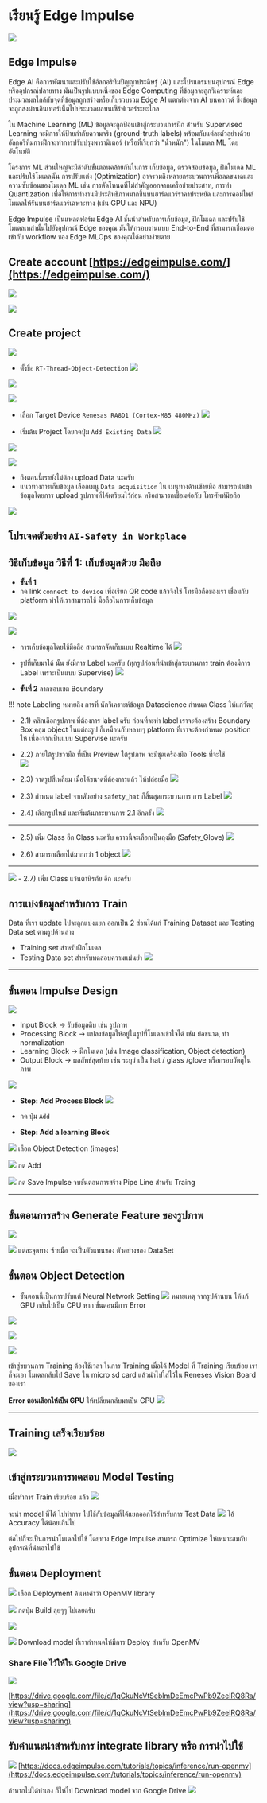 # เรียนรู้ Edge Impulse

![](./images/9_edge_impulse.png)

## Edge Impulse
Edge AI คือการพัฒนาและปรับใช้อัลกอริทึมปัญญาประดิษฐ์ (AI) และโปรแกรมบนอุปกรณ์ Edge หรืออุปกรณ์ปลายทาง มันเป็นรูปแบบหนึ่งของ Edge Computing ที่ข้อมูลจะถูกวิเคราะห์และประมวลผลใกล้กับจุดที่ข้อมูลถูกสร้างหรือเก็บรวบรวม Edge AI แตกต่างจาก AI บนคลาวด์ ซึ่งข้อมูลจะถูกส่งผ่านอินเทอร์เน็ตไปประมวลผลบนเซิร์ฟเวอร์ระยะไกล

ใน Machine Learning (ML) ข้อมูลจะถูกป้อนเข้าสู่กระบวนการฝึก สำหรับ Supervised Learning จะมีการให้ป้ายกำกับความจริง (ground-truth labels) พร้อมกับแต่ละตัวอย่างด้วย อัลกอริทึมการฝึกจะทำการปรับปรุงพารามิเตอร์ (หรือที่เรียกว่า "น้ำหนัก") ในโมเดล ML โดยอัตโนมัติ

โครงการ ML ส่วนใหญ่จะมีลำดับขั้นตอนคล้ายกันในการ เก็บข้อมูล, ตรวจสอบข้อมูล, ฝึกโมเดล ML และปรับใช้โมเดลนั้น การปรับแต่ง (Optimization) อาจรวมถึงหลายกระบวนการเพื่อลดขนาดและความซับซ้อนของโมเดล ML เช่น การตัดโหนดที่ไม่สำคัญออกจากเครือข่ายประสาท, การทำ Quantization เพื่อให้การทำงานมีประสิทธิภาพมากขึ้นบนฮาร์ดแวร์ราคาประหยัด และการคอมไพล์โมเดลให้รันบนฮาร์ดแวร์เฉพาะทาง (เช่น GPU และ NPU)

Edge Impulse เป็นแพลตฟอร์ม Edge AI ชั้นนำสำหรับการเก็บข้อมูล, ฝึกโมเดล และปรับใช้โมเดลเหล่านั้นไปยังอุปกรณ์ Edge ของคุณ มันให้กรอบงานแบบ End-to-End ที่สามารถเชื่อมต่อเข้ากับ workflow ของ Edge MLOps ของคุณได้อย่างง่ายดาย

## Create account [https://edgeimpulse.com/](https://edgeimpulse.com/)

![](./images/9_edge_impulse_web.png)  

![](./images/9_login.png)

## Create project

![](./images/9_create_new_project.png)

- ตั้งขื่อ ``RT-Thread-Object-Detection``
![](./images/9_project1.png)

![](./images/9_project2.png)

![](./images/9_project3.png)

- เลือก Target Device ``Renesas RA8D1 (Cortex-M85 480MHz)``
![](./images/9_project4.png)

- เริ่มต้น Project โดยกดปุ่ม ``Add Existing Data`` 
![](./images/9_project5.png)

![](./images/9_project6.png)

![](./images/9_project7.png)

- ถึงตอนนี้เรายังไม่ต้อง upload Data นะครับ 
- แนวทางการเก็บข้อมูล เลือกเมนู ``Data acquisition`` ใน เมนูทางด้านซ้ายมือ สามารถนำเข้าข้อมูลโดยการ upload รูปภาพที่ได้เตรียมไว้ก่อน หรือสามารถเชื่อมต่อกับ โทรศัพท์มือถือ 
  
![](./images/9_project8.png)

## โปรเจคตัวอย่าง ``AI-Safety in Workplace``

## วิธีเก็บข้อมูล วิธีที่ 1: เก็บข้อมูลด้วย มือถือ
- **ขั้นที่ 1**
- กด link ``connect to device`` เพื่อเรียก QR code แล้วจึงใช้ โทรมือถือของเรา เชื่อมกับ platform ทำให้เราสามารถใช้ มือถือในการเก็บข้อมูล

![](./images/9_project9.png)

![](./images/9_project10.png)

- การเก็บข้อมูลโดยใช้มือถือ สามารถจัดเก็บแบบ Realtime ได้
![](./images/9_project11.png)

- รูปที่เก็บมาได้ นั้น ยังมีการ Label นะครับ (ทุกรูปก่อนที่นำเข้าสู่กระบวนการ train ต้องมีการ Label เพราะเป็นแบบ Supervise)
![](./images/9_project12.png)

- **ขั้นที่ 2** ลากขอบเขต Boundary
  
!!! note
    Labeling หมายถึง การที่ นักวิเคราะห์ข้อมูล Datascience กำหนด Class ให้แก่วัตถุ


- 2.1) คลิกเลือกรูปภาพ ที่ต้องการ label ครับ ก่อนที่จะทำ label เราจะต้องสร้าง Boundary Box คลุม object ในแต่ละรูป ก็เหมือนกับหลายๆ platform ที่เราจะต้องกำหนด position ให้ เนื่องจากเป็นแบบ Supervise นะครับ 

- 2.2) ภายใต้รูปขวามือ ที่เป็น Preview ใต้รูปภาพ จะมีชุดเครืองมีอ Tools  ที่จะใช้  
    ![](./images/9_project13.png)

- 2.3) วาดรูปสี่เหลียม เมื่อได้ขนาดที่ต้องการแล้ว ให้ปล่อยมือ
    ![](./images/9_project14.png)

- 2.3) กำหนด label จากตัวอย่าง ``safety_hat`` ก็สิ้นสุดกระบวนการ การ Label
    ![](./images/9_project15.png)

- 2.4) เลือกรูปใหม่ และเริ่มต้นกระบวนการ 2.1 อีกครั้ง
    ![](./images/9_project16.png)

---
- 2.5) เพิ่ม Class อีก Class นะครับ คราวนี้จะเลือกเป็นถุงมือ (Safety_Glove)
    ![](./images/9_project17.png)

- 2.6) สามารถเลือกได้มากกว่า 1 object
    ![](./images/9_project17.png)
    
--- 

![](./images/safety_class.jpg)
    - 2.7) เพิ่ม Class แว่นตานิรภัย อีก นะครับ

## การแบ่งข้อมูลสำหรับการ Train
Data ที่เรา update ไปจะถูกแบ่งแยก ออกเป็น 2 ส่วนได้แก่ Training Dataset และ Testing Data set ตามรูปด้านล่าง
- Training set สำหรับฝึกโมเดล
- Testing Data set สำหรับทดสอบความแม่นยำ 
![](./images/9_project20.png)

---  

## ขั้นตอน Impulse Design

![](./images/9_project21.png)

- Input Block → รับข้อมูลดิบ เช่น รูปภาพ  
- Processing Block → แปลงข้อมูลให้อยู่ในรูปที่โมเดลเข้าใจได้ เช่น ย่อขนาด, ทำ normalization  
- Learning Block → ฝึกโมเดล (เช่น Image classification, Object detection)  
- Output Block → ผลลัพธ์สุดท้าย เช่น ระบุว่าเป็น hat / glass /glove หรือกรอบวัตถุในภาพ  

![](./images/9_project22.png)

- **Step: Add Process Block**
![](./images/9_project23.png)
- กด ปุ่ม ``Add``

- **Step: Add a learning Block**
  
![](./images/9_project24.png)
เลือก Object Detection (images)

![](./images/9_project25.png)
กด Add 

![](./images/9_project26.png)
กด Save Impulse  จบขั้นตอนการสร้าง Pipe Line สำหรับ Traing

---

## ขั้นตอนการสร้าง Generate Feature ของรูปภาพ

![](./images/9_project29.png)

![](./images/9_project30.png)
แต่ละจุดทาง ซ้ายมือ จะเป็นตัวแทนของ ตัวอย่างของ DataSet

## ขั้นตอน Object Detection
- ขั้นตอนนี้เป็นการปรับแต่ Neural Network Setting
![](./images/9_project31.png)
หมายเหตุ จากรูปด้านบน ให้แก้ GPU กลับไปเป็น CPU หาก ขั้นตอนมีการ Error

![](./images/9_project32.png)

![](./images/9_project33.png)

![](./images/9_project34.png)

เข้าสู่ขบวนการ Training ต้องใช้เวลา ในการ Training เมื่อได้ Model ที่ Training เรียบร้อย เราก็จะเอา โมเดลกลับไป Save ใน micro sd card แล้วนำไปใส่ไว้ใน Reneses Vision Board ของเรา

**Error ตอนเลือกให้เป็น GPU** ให้เปลี่ยนกลับมาเป็น GPU
![](./images/9_project35.png)

---

## Training เสร็จเรียบร้อย
![](./images/9_project36.png)

## เข้าสู่กระบวนการทดสอบ Model Testing
เมื่อทำการ Train เรียบร้อย แล้ว
![](./images/9_project37.png)

จะนำ model ที่ได้ ไปทำการ ใปใช้กับข้อมูลที่ได้แยกออกไว้สำหรับการ Test Data
![](./images/9_project38.png)
โอ้  Accuracy ได้น้อยเกินไป 

ต่อไปก็จะเป็นการนำโมเดลไปใช้ โดยทาง Edge Impulse สามารถ Optimize ให้เหมาะสมกับอุปกรณ์ที่นำเอาไปใช้

## ขั้นตอน Deployment
![](./images/9_project39.png)
เลือก Deployment ค้นหาคำว่า OpenMV library

![](./images/9_project40.png)
กดปุ่ม Build ลุยๆๆ ไปเลยครับ

![](./images/9_project41.png)

![](./images/9_project42.png)
Download model ที่เรากำหนดให้มีการ Deploy สำหรับ OpenMV

### Share File ไว้ให้ใน Google Drive

![](./images/google-drive.png)

[https://drive.google.com/file/d/1qCkuNcVtSeblmDeEmcPwPb9ZeelRQ8Ra/view?usp=sharing](https://drive.google.com/file/d/1qCkuNcVtSeblmDeEmcPwPb9ZeelRQ8Ra/view?usp=sharing)

## รับคำแนะนำสำหรับการ integrate library หรือ การนำไปใช้

![](./images/9_project43.png)
[https://docs.edgeimpulse.com/tutorials/topics/inference/run-openmv](https://docs.edgeimpulse.com/tutorials/topics/inference/run-openmv)

ถ้าหากไม่ได้ทำเอง ก็ให้ไป Download model จาก Google Drive 
![](./images/9_project45.png)

